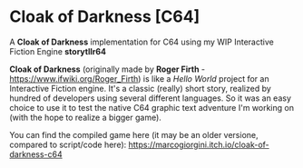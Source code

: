 # Cloak of Darkness [C64]
A **Cloak of Darkness** implementation for C64 using my WIP Interactive Fiction Engine **storytllr64**

**Cloak of Darkness** (originally made by **Roger Firth** - https://www.ifwiki.org/Roger_Firth) is like a *Hello World* project for an Interactive Fiction engine. It's a classic (really) short story, realized by hundred of developers using several different languages. So it was an easy choice to use it to test the native C64 graphic text adventure I'm working on (with the hope to realize a bigger game).

You can find the compiled game here (it may be an older versione, compared to script/code here): https://marcogiorgini.itch.io/cloak-of-darkness-c64
